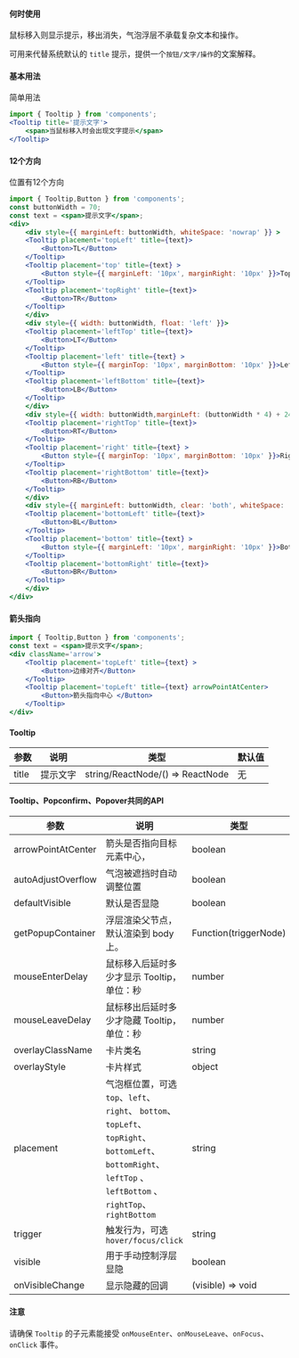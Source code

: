 
<!-- # [Tooltip](http://naotu.baidu.com/file/31da15d78e14d807c75299d5f34fcbae?token=2da0729ca523eb90) -->

#### **何时使用**

鼠标移入则显示提示，移出消失，气泡浮层不承载复杂文本和操作。

可用来代替系统默认的 `title` 提示，提供一个`按钮/文字/操作`的文案解释。

#### **基本用法**
简单用法
```jsx
import { Tooltip } from 'components';
<Tooltip title='提示文字'>
    <span>当鼠标移入时会出现文字提示</span>
</Tooltip>
```

#### **12个方向**
位置有12个方向
```jsx
import { Tooltip,Button } from 'components';
const buttonWidth = 70;
const text = <span>提示文字</span>;
<div>
    <div style={{ marginLeft: buttonWidth, whiteSpace: 'nowrap' }} >
    <Tooltip placement='topLeft' title={text}>
        <Button>TL</Button>
    </Tooltip>
    <Tooltip placement='top' title={text} >
        <Button style={{ marginLeft: '10px', marginRight: '10px' }}>Top</Button>
    </Tooltip>
    <Tooltip placement='topRight' title={text}>
        <Button>TR</Button>
    </Tooltip>
    </div>
    <div style={{ width: buttonWidth, float: 'left' }}>
    <Tooltip placement='leftTop' title={text}>
        <Button>LT</Button>
    </Tooltip>
    <Tooltip placement='left' title={text} >
        <Button style={{ marginTop: '10px', marginBottom: '10px' }}>Left</Button>
    </Tooltip>
    <Tooltip placement='leftBottom' title={text}>
        <Button>LB</Button>
    </Tooltip>
    </div>
    <div style={{ width: buttonWidth,marginLeft: (buttonWidth * 4) + 24 }}>
    <Tooltip placement='rightTop' title={text}>
        <Button>RT</Button>
    </Tooltip>
    <Tooltip placement='right' title={text} >
        <Button style={{ marginTop: '10px', marginBottom: '10px' }}>Right</Button>
    </Tooltip>
    <Tooltip placement='rightBottom' title={text}>
        <Button>RB</Button>
    </Tooltip>
    </div>
    <div style={{ marginLeft: buttonWidth, clear: 'both', whiteSpace: 'nowrap' }}>
    <Tooltip placement='bottomLeft' title={text}>
        <Button>BL</Button>
    </Tooltip>
    <Tooltip placement='bottom' title={text} >
        <Button style={{ marginLeft: '10px', marginRight: '10px' }}>Bottom</Button>
    </Tooltip>
    <Tooltip placement='bottomRight' title={text}>
        <Button>BR</Button>
    </Tooltip>
    </div>
</div>
```

#### **箭头指向**
```jsx
import { Tooltip,Button } from 'components';
const text = <span>提示文字</span>;
<div className='arrow'>
    <Tooltip placement='topLeft' title={text} >
        <Button>边缘对齐</Button>
    </Tooltip>
    <Tooltip placement='topLeft' title={text} arrowPointAtCenter>
        <Button>箭头指向中心 </Button>
    </Tooltip>
</div>
```

#### **Tooltip**

| 参数 | 说明 | 类型 | 默认值 |
| --- | --- | --- | --- |
| title | 提示文字 | string/ReactNode/() => ReactNode | 无 |

#### **Tooltip、Popconfirm、Popover共同的API**

| 参数 | 说明 | 类型 | 默认值 |
| --- | --- | --- | --- |
| arrowPointAtCenter | 箭头是否指向目标元素中心，| boolean | `false` |
| autoAdjustOverflow | 气泡被遮挡时自动调整位置 | boolean | `true` |
| defaultVisible | 默认是否显隐 | boolean | false |
| getPopupContainer | 浮层渲染父节点，默认渲染到 body 上。| Function(triggerNode) | () => document.body |
| mouseEnterDelay | 鼠标移入后延时多少才显示 Tooltip，单位：秒 | number | 0 |
| mouseLeaveDelay | 鼠标移出后延时多少才隐藏 Tooltip，单位：秒 | number | 0.1 |
| overlayClassName | 卡片类名 | string | 无 |
| overlayStyle | 卡片样式 | object | 无 |
| placement | 气泡框位置，可选 `top`、`left`、 `right`、 `bottom`、 `topLeft`、 `topRight`、 `bottomLeft`、 `bottomRight`、 `leftTop` 、`leftBottom` 、`rightTop`、 `rightBottom` | string | top |
| trigger | 触发行为，可选 `hover/focus/click` | string | hover |
| visible | 用于手动控制浮层显隐 | boolean | false |
| onVisibleChange | 显示隐藏的回调 | (visible) => void | 无 |


#### **注意**

请确保 `Tooltip` 的子元素能接受 `onMouseEnter`、`onMouseLeave`、`onFocus`、`onClick` 事件。
